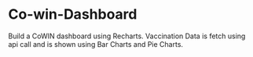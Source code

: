# Co-win-Dashboard

Build a CoWIN dashboard using Recharts.
Vaccination Data is fetch using api call and is shown using Bar Charts and Pie Charts. 
